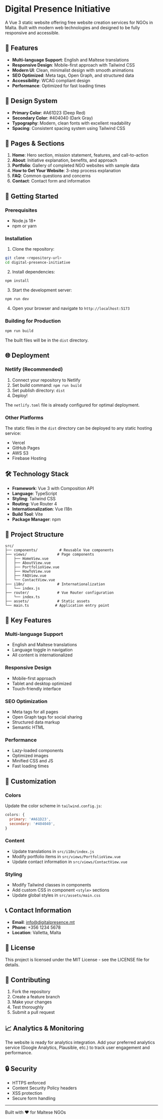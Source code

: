 # Digital Presence Initiative

A Vue 3 static website offering free website creation services for NGOs in Malta. Built with modern web technologies and designed to be fully responsive and accessible.

## 🌟 Features

- **Multi-language Support**: English and Maltese translations
- **Responsive Design**: Mobile-first approach with Tailwind CSS
- **Modern UI**: Clean, minimalist design with smooth animations
- **SEO Optimized**: Meta tags, Open Graph, and structured data
- **Accessibility**: WCAG compliant design
- **Performance**: Optimized for fast loading times

## 🎨 Design System

- **Primary Color**: #A61D23 (Deep Red)
- **Secondary Color**: #404040 (Dark Gray)
- **Typography**: Modern, clean fonts with excellent readability
- **Spacing**: Consistent spacing system using Tailwind CSS

## 📱 Pages & Sections

1. **Home**: Hero section, mission statement, features, and call-to-action
2. **About**: Initiative explanation, benefits, and approach
3. **Portfolio**: Gallery of completed NGO websites with sample data
4. **How to Get Your Website**: 3-step process explanation
5. **FAQ**: Common questions and concerns
6. **Contact**: Contact form and information

## 🚀 Getting Started

### Prerequisites

- Node.js 18+
- npm or yarn

### Installation

1. Clone the repository:

```bash
git clone <repository-url>
cd digital-presence-initiative
```

2. Install dependencies:

```bash
npm install
```

3. Start the development server:

```bash
npm run dev
```

4. Open your browser and navigate to `http://localhost:5173`

### Building for Production

```bash
npm run build
```

The built files will be in the `dist` directory.

## 🌐 Deployment

### Netlify (Recommended)

1. Connect your repository to Netlify
2. Set build command: `npm run build`
3. Set publish directory: `dist`
4. Deploy!

The `netlify.toml` file is already configured for optimal deployment.

### Other Platforms

The static files in the `dist` directory can be deployed to any static hosting service:

- Vercel
- GitHub Pages
- AWS S3
- Firebase Hosting

## 🛠️ Technology Stack

- **Framework**: Vue 3 with Composition API
- **Language**: TypeScript
- **Styling**: Tailwind CSS
- **Routing**: Vue Router 4
- **Internationalization**: Vue I18n
- **Build Tool**: Vite
- **Package Manager**: npm

## 📁 Project Structure

```
src/
├── components/          # Reusable Vue components
├── views/              # Page components
│   ├── HomeView.vue
│   ├── AboutView.vue
│   ├── PortfolioView.vue
│   ├── HowToView.vue
│   ├── FAQView.vue
│   └── ContactView.vue
├── i18n/               # Internationalization
│   └── index.js
├── router/             # Vue Router configuration
│   └── index.ts
├── assets/             # Static assets
└── main.ts            # Application entry point
```

## 🎯 Key Features

### Multi-language Support

- English and Maltese translations
- Language toggle in navigation
- All content is internationalized

### Responsive Design

- Mobile-first approach
- Tablet and desktop optimized
- Touch-friendly interface

### SEO Optimization

- Meta tags for all pages
- Open Graph tags for social sharing
- Structured data markup
- Semantic HTML

### Performance

- Lazy-loaded components
- Optimized images
- Minified CSS and JS
- Fast loading times

## 🔧 Customization

### Colors

Update the color scheme in `tailwind.config.js`:

```js
colors: {
  primary: '#A61D23',
  secondary: '#404040',
}
```

### Content

- Update translations in `src/i18n/index.js`
- Modify portfolio items in `src/views/PortfolioView.vue`
- Update contact information in `src/views/ContactView.vue`

### Styling

- Modify Tailwind classes in components
- Add custom CSS in component `<style>` sections
- Update global styles in `src/assets/main.css`

## 📞 Contact Information

- **Email**: info@digitalpresence.mt
- **Phone**: +356 1234 5678
- **Location**: Valletta, Malta

## 📄 License

This project is licensed under the MIT License - see the LICENSE file for details.

## 🤝 Contributing

1. Fork the repository
2. Create a feature branch
3. Make your changes
4. Test thoroughly
5. Submit a pull request

## 📈 Analytics & Monitoring

The website is ready for analytics integration. Add your preferred analytics service (Google Analytics, Plausible, etc.) to track user engagement and performance.

## 🔒 Security

- HTTPS enforced
- Content Security Policy headers
- XSS protection
- Secure form handling

---

Built with ❤️ for Maltese NGOs
